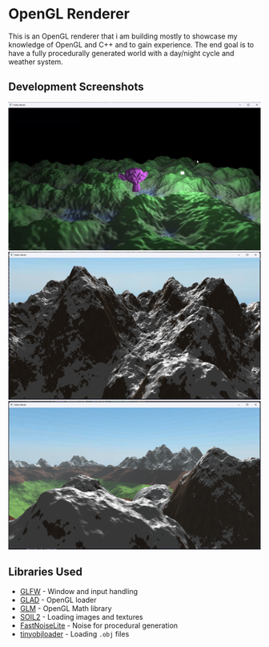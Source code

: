 # OpenGL Renderer

This is an OpenGL renderer that i am building mostly to showcase my knowledge of OpenGL and C++ and to gain experience. The end goal is to have a fully procedurally generated world with a day/night cycle and weather system.

## Development Screenshots

![Screenshot 1](screenshots/monke.png)
![Screenshot 2](screenshots/moutain.png)
![Screenshot 3](screenshots/mountain2.png)

## Libraries Used

-   [GLFW](https://www.glfw.org/) - Window and input handling
-   [GLAD](https://github.com/Dav1dde/glad) - OpenGL loader
-   [GLM](https://github.com/g-truc/glm) - OpenGL Math library
-   [SOIL2](https://github.com/SpartanJ/SOIL2) - Loading images and textures
-   [FastNoiseLite](https://github.com/Auburn/FastNoiseLite) - Noise for procedural generation
-   [tinyobjloader](https://github.com/tinyobjloader/tinyobjloader) - Loading `.obj` files
